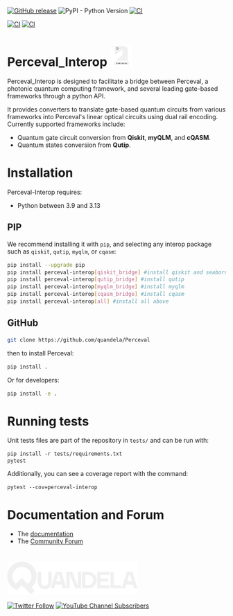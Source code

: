 
[![GitHub release](https://img.shields.io/github/v/release/Quandela/Perceval_Interop.svg?style=plastic)](https://github.com/Quandela/Perceval_Interop/releases/latest)
![PyPI - Python Version](https://img.shields.io/pypi/pyversions/perceval-interop?style=plastic)
[![CI](https://github.com/Quandela/Perceval_Interop/actions/workflows/python-publish.yml/badge.svg)](https://github.com/Quandela/Perceval-Interop/actions/workflows/python-publish.yml)

[![CI](https://github.com/Quandela/Perceval_Interop/actions/workflows/autotests.yml/badge.svg)](https://github.com/Quandela/Perceval_Interop/actions/workflows/autotests.yml)
[![CI](https://github.com/Quandela/Perceval_Interop/actions/workflows/build-and-deploy-docs.yml/badge.svg)](https://github.com/Quandela/Perceval_Interop/actions/workflows/build-and-deploy-docs.yml)

# Perceval_Interop <a href="https://perceval.quandela.net" target="_blank"> <img src="logo-perceval.png" width="50" height="50"> </a>


Perceval_Interop is designed to facilitate a bridge between Perceval, a photonic quantum
computing framework, and several leading gate-based frameworks through a python API.

It provides converters to translate gate-based quantum circuits from various frameworks
into Perceval's linear optical circuits using dual rail encoding. Currently
supported frameworks include:

- Quantum gate circuit conversion from **Qiskit**, **myQLM**, and **cQASM**.
- Quantum states conversion from **Qutip**.


# Installation

Perceval-Interop requires:

* Python between 3.9 and 3.13

## PIP
We recommend installing it with `pip`, and selecting any interop package such as `qiskit`, `qutip`, `myqlm`, or `cqasm`:

```bash
pip install --upgrade pip
pip install perceval-interop[qiskit_bridge] #install qiskit and seaborn
pip install perceval-interop[qutip_bridge] #install qutip
pip install perceval-interop[myqlm_bridge] #install myqlm
pip install perceval-interop[cqasm_bridge] #install cqasm
pip install perceval-interop[all] #install all above
```

## GitHub
```bash
git clone https://github.com/quandela/Perceval
```
then to install Perceval:
```bash
pip install .
```
Or for developers:
```bash
pip install -e .
```

# Running tests

Unit tests files are part of the repository in `tests/` and can be run with:

```
pip install -r tests/requirements.txt
pytest
```

Additionally, you can see a coverage report with the command:

```
pytest --cov=perceval-interop
```

# Documentation and Forum

* The [documentation](https://perceval.quandela.net/interopdocs/)
* The [Community Forum](https://perceval.quandela.net/forum)

#
[<img src="logo-quandela.png" width="300" height=auto>](https://www.quandela.com/)

[![Twitter Follow](https://img.shields.io/twitter/follow/Quandela_SAS?style=social)](https://twitter.com/Quandela_SAS)
[![YouTube Channel Subscribers](https://img.shields.io/youtube/channel/subscribers/UCl5YMpSqknJ1n-IT-XWfLsQ?style=social)](https://www.youtube.com/channel/UCl5YMpSqknJ1n-IT-XWfLsQ)

